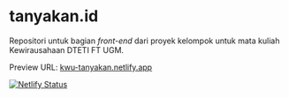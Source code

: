 # tanyakan.id

Repositori untuk bagian *front-end* dari proyek kelompok untuk mata kuliah Kewirausahaan DTETI FT UGM.

Preview URL: [kwu-tanyakan.netlify.app](https://kwu-tanyakan.netlify.app)

[![Netlify Status](https://api.netlify.com/api/v1/badges/bd1cef7a-3ddc-4715-bd8f-aec97da2b73b/deploy-status)](https://app.netlify.com/sites/kwu-tanyakan/deploys)